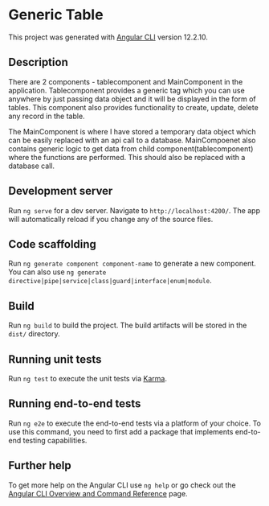 # Generic Table

This project was generated with [Angular CLI](https://github.com/angular/angular-cli) version 12.2.10.

## Description

There are 2 components - tablecomponent and MainComponent in the application. Tablecomponent provides a generic tag which you can use anywhere by just passing data object and it will be displayed in the form of tables. This component also provides functionality to create, update, delete any record in the table. 

The MainComponent is where I have stored a temporary data object which can be easily replaced with an api call to a database. MainCompoenet also contains generic logic to get data from child component(tablecomponent) where the functions are performed. This should also be replaced with a database call.

## Development server

Run `ng serve` for a dev server. Navigate to `http://localhost:4200/`. The app will automatically reload if you change any of the source files.

## Code scaffolding

Run `ng generate component component-name` to generate a new component. You can also use `ng generate directive|pipe|service|class|guard|interface|enum|module`.

## Build

Run `ng build` to build the project. The build artifacts will be stored in the `dist/` directory.

## Running unit tests

Run `ng test` to execute the unit tests via [Karma](https://karma-runner.github.io).

## Running end-to-end tests

Run `ng e2e` to execute the end-to-end tests via a platform of your choice. To use this command, you need to first add a package that implements end-to-end testing capabilities.

## Further help

To get more help on the Angular CLI use `ng help` or go check out the [Angular CLI Overview and Command Reference](https://angular.io/cli) page.
